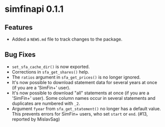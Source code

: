 # simfinapi 0.1.1

## Features
* Added a `NEWS.md` file to track changes to the package.

## Bug Fixes
* `set_sfa_cache_dir()` is now exported.
* Corrections in `sfa_get_shares()` help.
* The `ratios` argument in `sfa_get_prices()` is no longer ignored.
* It's now possible to download statement data for several years at once (if you
are a 'SimFin+' user).
* It's now possible to download "all" statements at once (if you are a 'SimFin+'
user). Some column names occur in several statements and duplicates are numbered
with `_2`.
* Argument `fyear` from `sfa_get_statement()` no longer has a default value.
This prevents errors for SimFin+ users, who set `start` or `end`. (#13, reported
by MislavSag)
